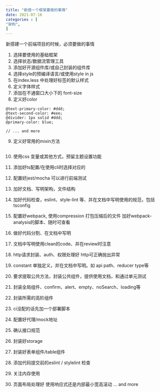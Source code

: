 ```yaml
---
title: "新搭一个框架要做的事情"
date: 2021-07-16
categories : [                              
"架构",
]
---
```


新搭建一个前端项目的时候，必须要做的事情

<!--more-->

1. 选择要使用的基础框架
2. 选择状态/数据流管理工具
3. 添加好开源组件库/或自己封装的组件库
4. 选择style的预编译语言/或使用style in js
5. 在index.less 中处理好标签的默认样式
6. 定义字体样式
7. 添加在不通窗口大小下的 font-size
8. 定义好color
```less
@text-primary-color: #ddd;
@text-second-color: #eee;
@divider: 1px solid #ddd;
@primary-color: blue;

// ... and more 
```
9. 定义好常用的mixin方法
```less

```
10. 使用css 变量或其他方式，预留主题设置功能
11. 添加好ts配置/在使用cli时选择对应的
12. 配置好jest/mocha 可以进行前端测试
13. 加好文档、写明架构，文件结构
14. 加好代码检查，eslint、style-lint 等、并在文档中写明使用的规范，包括tsconfig
15. 配置好webpack, 使用compression 打包压缩后的文件
    加好webpack-analysis的脚本、随时可查看
16. 做好代码分割、在文档中写明
17. 文档中写明使用clean的code、并在review时注意
18. http请求封装、auth、权限处理好 http可正确抛出异常
19. constant 单独定义，并在文档中写明。如 api path、reducer type等
20. 要求提取公共方法，封装公共组件，提供使用文档，和通过单元测试
21. 封装全局组件、confirm、alert、empty、noSearch、loading等
22. 封装所需的高阶组件
23. ci没配的话先加一个部署脚本
24. 配置好代理/mock地址
25. 确认接口规范
26. 封装好storage

27. 封装好表单组件/table组件
28. 添加代码提交前的eslint / stylelint 检查

29. 关注内存使用

30. 页面布局处理好 使用响应式还是内部最小宽高滚动
... and more
